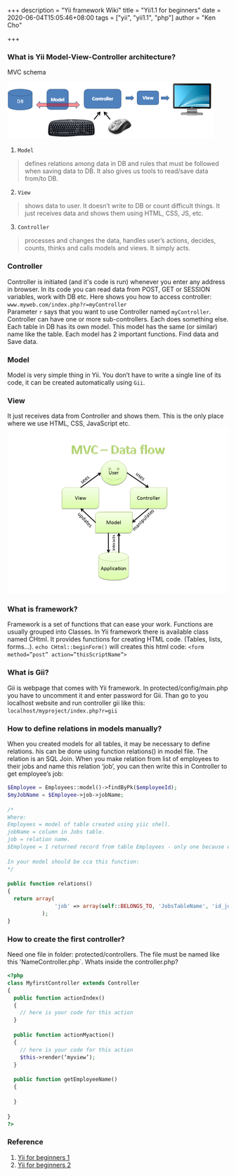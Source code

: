 +++
description = "Yii framework Wiki"
title = "Yii1.1 for beginners"
date = 2020-06-04T15:05:46+08:00
tags = ["yii", "yii1.1", "php"]
author = "Ken Cho"

+++
### What is Yii Model-View-Controller architecture?
MVC schema

![img](/image/mvc_schema.png)
1. `Model`
>defines relations among data in DB and rules that must be followed when saving data to DB. It also gives us tools to read/save data from/to DB.

2. `View`
>shows data to user. It doesn’t write to DB or count difficult things. It just receives data and shows them using HTML, CSS, JS, etc.

3. `Controller`
>processes and changes the data, handles user’s actions, decides, counts, thinks and calls models and views. It simply acts.

### Controller
Controller is initiated (and it's code is run) whenever you enter any address in browser. In its code you can read data from POST, GET or SESSION variables, work with DB etc. 
Here shows you how to access controller:  
`www.myweb.com/index.php?r=myController`  
Parameter `r` says that you want to use Controller named `myController`. Controller can have one or more sub-controllers. Each does something else.
Each table in DB has its own model. This model has the same (or similar) name like the table. Each model has 2 important functions. Find data and Save data. 
### Model
Model is very simple thing in Yii. You don’t have to write a single line of its code, it can be created automatically using `Gii`.
### View
It just receives data from Controller and shows them. This is the only place where we use HTML, CSS, JavaScript etc. 
![img](/image/mvc_flow.png)

### What is framework?
Framework is a set of functions that can ease your work. Functions are usually grouped into Classes. In Yii framework there is available class named CHtml.
It provides functions for creating HTML code. (Tables, lists, forms...). 
`echo CHtml::beginForm()` will creates this html code: `<form method=”post” action=”thisScriptName”>`

### What is Gii?
Gii is webpage that comes with Yii framework. In protected/config/main.php you have to uncomment it and enter password for Gii. Than go to you localhost website and run controller gii like this:
`localhost/myproject/index.php?r=gii`

### How to define relations in models manually?
When you created models for all tables, it may be necessary to define relations. his can be done using function relations() in model file. 
The relation is an SQL Join. When you make relation from list of employees to their jobs and name this relation ‘job’, you can then write this in Controller to get employee’s job:
```php
$Employee = Employees::model()->findByPk($employeeId);
$myJobName = $Employee->job->jobName;

/*
Where:
Employees = model of table created using yiic shell. 
jobName = column in Jobs table. 
job = relation name.
$Employee = 1 returned record from table Employees - only one because we were searching by PK. If we searched using findAll() it would return list of records and it would be necessary to walk through them using foreach.

In your model should be cca this function:
*/

public function relations()
{
  return array(
	           'job' => array(self::BELONGS_TO, 'JobsTableName', 'id_job'),
           );
}
```
### How to create the first controller?
Need one file in folder: protected/controllers. The file must be named like this 'NameController.php`. 
Whats inside the controller.php?
```php
<?php
class MyfirstController extends Controller
{
  public function actionIndex()
  {
    // here is your code for this action
  }

  public function actionMyaction()
  {
    // here is your code for this action
    $this->render(‘myview’);
  }

  public function getEmployeeName()
  { 

  }

}
?>
```



 

### Reference
1. [Yii for beginners 1](https://www.yiiframework.com/wiki/250/yii-for-beginners)
2. [Yii for beginners 2](http://www.yiiframework.com/wiki/462/yii-for-beginners-2)

